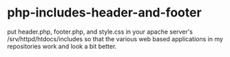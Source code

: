 # php-includes-header-and-footer
put header.php, footer.php, and style.css in your
apache server's /srv/httpd/htdocs/includes so 
that the various web based applications in my repositories work and look a bit better.
